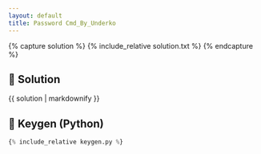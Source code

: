 ```yaml
---
layout: default
title: Password Cmd_By_Underko
---
```


{% capture solution %}
{% include_relative solution.txt %}
{% endcapture %}

## 📝 Solution

{{ solution | markdownify }}

<!-- Removed static_files assign -->
## 🔑 Keygen (Python)

```py
{% include_relative keygen.py %}
```
